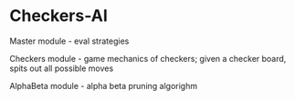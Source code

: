 Checkers-AI
===========
Master module - eval strategies

Checkers module - game mechanics of checkers; given a checker board, spits out all possible moves

AlphaBeta module - alpha beta pruning algorighm
